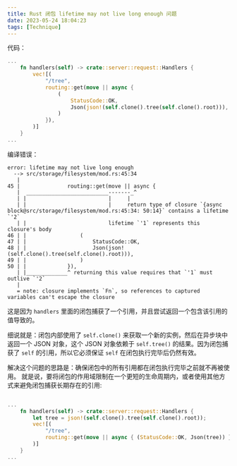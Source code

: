 ```yaml
---
title: Rust 闭包 lifetime may not live long enough 问题
date: 2023-05-24 18:04:23
tags: [Technique]
---
```


代码：
```rust
...
    fn handlers(self) -> crate::server::request::Handlers {
        vec![(
            "/tree",
            routing::get(move || async {
                (
                    StatusCode::OK,
                    Json(json!(self.clone().tree(self.clone().root))),
                )
            }),
        )]
    }
...
```

编译错误：
```text
error: lifetime may not live long enough
  --> src/storage/filesystem/mod.rs:45:34
   |
45 |               routing::get(move || async {
   |  __________________________-------_^
   | |                          |     |
   | |                          |     return type of closure `{async block@src/storage/filesystem/mod.rs:45:34: 50:14}` contains a lifetime `'2`
   | |                          lifetime `'1` represents this closure's body
46 | |                 (
47 | |                     StatusCode::OK,
48 | |                     Json(json!(self.clone().tree(self.clone().root))),
49 | |                 )
50 | |             }),
   | |_____________^ returning this value requires that `'1` must outlive `'2`
   |
   = note: closure implements `Fn`, so references to captured variables can't escape the closure
```

这是因为 `handlers` 里面的闭包捕获了一个引用，并且尝试返回一个包含该引用的值导致的。

细说就是：闭包内部使用了 `self.clone()` 来获取一个新的实例，然后在异步块中返回一个 JSON 对象，这个 JSON 对象依赖于 `self.tree()` 的结果。因为闭包捕获了 `self` 的引用，所以它必须保证 `self` 在闭包执行完毕后仍然有效。

解决这个问题的思路是：确保闭包中的所有引用都在闭包执行完毕之前就不再被使用。
就是说，要将闭包的作用域限制在一个更短的生命周期内，或者使用其他方式来避免闭包捕获长期存在的引用:

```rust

...
    fn handlers(self) -> crate::server::request::Handlers {
        let tree = json!(self.clone().tree(self.clone().root));
        vec![(
            "/tree",
            routing::get(move || async { (StatusCode::OK, Json(tree)) }),
        )]
    }
...
```